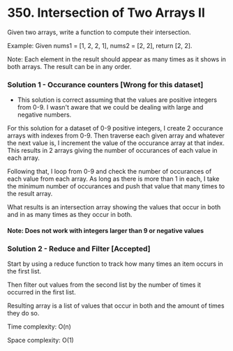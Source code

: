 # 350. Intersection of Two Arrays II

Given two arrays, write a function to compute their intersection.

Example:
Given nums1 = [1, 2, 2, 1], nums2 = [2, 2], return [2, 2].

Note:
Each element in the result should appear as many times as it shows in both arrays.
The result can be in any order.


### Solution 1 - Occurance counters [Wrong for this dataset]
* This solution is correct assuming that the values are positive integers from 0-9. I wasn't aware that we could be dealing with large and negative numbers.

For this solution for a dataset of 0-9 positive integers, I create 2 occurance arrays with indexes from 0-9. Then traverse each given array and whatever the next value is, I increment the value of the occurance array at that index. This results in 2 arrays giving the number of occurances of each value in each array.

Following that, I loop from 0-9 and check the number of occurances of each value from each array. As long as there is more than 1 in each, I take the minimum number of occurances and push that value that many times to the result array.

What results is an intersection array showing the values that occur in both and in as many times as they occur in both.

#### Note: Does not work with integers larger than 9 or negative values


### Solution 2 - Reduce and Filter [Accepted]
Start by using a reduce function to track how many times an item occurs in the first list.

Then filter out values from the second list by the number of times it occurred in the first list.

Resulting array is a list of values that occur in both and the amount of times they do so.

Time complexity: O(n)

Space complexity: O(1)
